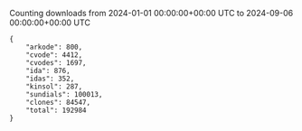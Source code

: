 
Counting downloads from 2024-01-01 00:00:00+00:00 UTC to 2024-09-06 00:00:00+00:00 UTC

```
{
    "arkode": 800,
    "cvode": 4412,
    "cvodes": 1697,
    "ida": 876,
    "idas": 352,
    "kinsol": 287,
    "sundials": 100013,
    "clones": 84547,
    "total": 192984
}
```

